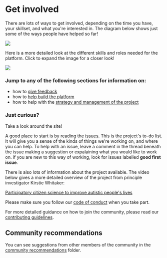 # Get involved

There are lots of ways to get involved, depending on the time you have, your skillset, and what you're interested in. The diagram below shows just some of the ways people have helped so far!

![](https://i.imgur.com/tmk03A7.png)

Here is a more detailed look at the different skills and roles needed for the platform. Click to expand the image for a closer look!

![](https://i.imgur.com/zP5MlP3.png)

### Jump to any of the following sections for information on: 

* how to [give feedback](give-feedback)
* how to [help build the platform](help-build)
* how to help with the [strategy and management of the project](help-strategise)

### Just curious?

Take a look around the site!

A good place to start is by reading the [issues](https://github.com/alan-turing-institute/AutisticaCitizenScience/issues).
This is the project's to-do list. It will give you a sense of the kinds of things we're working on, and where you can help.
To help with an issue, leave a comment in the thread beneath the issue making a suggestion or expalaining what you would like to work on.
if you are new to this way of working, look for issues labelled **good first issue**.

There is also lots of information about the project available. The video below gives a more detailed overview of the project from principle investigator Kirstie Whitaker:

[Participatory citizen science to improve autistic people's lives](https://www.youtube.com/watch?v=Ftsf21Cr4Jk&feature=youtu.be)

Please make sure you follow our [code of conduct](https://github.com/katoss/katoss.github.io/blob/master/.github/CODE_OF_CONDUCT.md) when you take part.

For more detailed guidance on how to join the community, please read our [contributing guidelines](CONTRIBUTING.md).

## Community recommendations

You can see suggestions from other members of the community in the [community recommendations](community-recommendations) folder.
